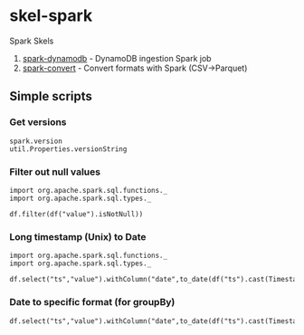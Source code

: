 # skel-spark

Spark Skels

1. [spark-dynamodb](spark-dynamodb) - DynamoDB ingestion Spark job
2. [spark-convert](spark-convert)   - Convert formats with Spark (CSV->Parquet)



## Simple scripts

### Get versions

```
spark.version
util.Properties.versionString
```

### Filter out null values

```
import org.apache.spark.sql.functions._
import org.apache.spark.sql.types._

df.filter(df("value").isNotNull))
```

### Long timestamp (Unix) to Date

```
import org.apache.spark.sql.functions._
import org.apache.spark.sql.types._

df.select("ts","value").withColumn("date",to_date(df("ts").cast(TimestampType)))
```

### Date to specific format (for groupBy)
```
df.select("ts","value").withColumn("date",to_date(df("ts").cast(TimestampType),"yyyy/MM/dd"))
```